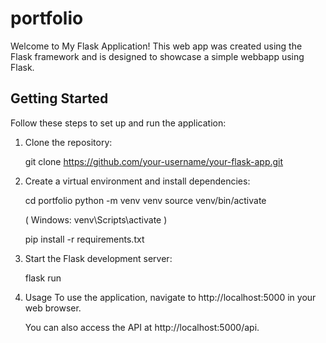 # portfolio

Welcome to My Flask Application! This web app was created using the Flask framework and is designed to showcase a simple webbapp using Flask.
## Getting Started

Follow these steps to set up and run the application:

1. Clone the repository:
   
   git clone https://github.com/your-username/your-flask-app.git

2. Create a virtual environment and install dependencies:
   
     cd portfolio
     python -m venv venv
     source venv/bin/activate 

     ( Windows: venv\Scripts\activate )
  
     pip install -r requirements.txt

4. Start the Flask development server:
   
   flask run

5. Usage
     To use the application, navigate to http://localhost:5000 in your web browser.

     You can also access the API at http://localhost:5000/api.

